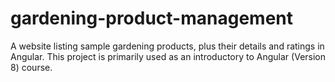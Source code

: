 # gardening-product-management
A website listing sample gardening products, plus their details and ratings in Angular.
This project is primarily used as an introductory to Angular (Version 8) course.
